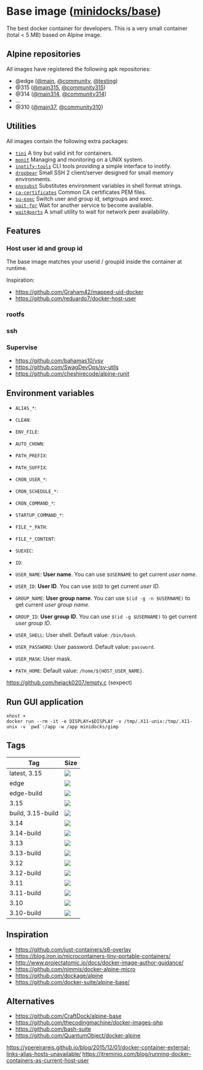 Base image ([minidocks/base](https://hub.docker.com/r/minidocks/base))
======================================================================

The best docker container for developers. This is a very small container
(total < 5 MB) based on Alpine image.

Alpine repositories
-------------------

All images have registered the following apk repositories:

- @edge ([@main](http://dl-cdn.alpinelinux.org/alpine/edge/main), [@community](http://dl-cdn.alpinelinux.org/alpine/edge/community), [@testing](http://dl-cdn.alpinelinux.org/alpine/edge/testing))
- @315 ([@main315](http://dl-cdn.alpinelinux.org/alpine/v3.15/main), [@community315](http://dl-cdn.alpinelinux.org/alpine/v3.15/community))
- @314 ([@main314](http://dl-cdn.alpinelinux.org/alpine/v3.14/main), [@community314](http://dl-cdn.alpinelinux.org/alpine/v3.14/community))
- …
- @310 ([@main37](http://dl-cdn.alpinelinux.org/alpine/v3.10/main), [@community310](http://dl-cdn.alpinelinux.org/alpine/v3.10/community))

Utilities
---------

All images contain the following extra packages:

- [`tini`](https://github.com/krallin/tini) A tiny but valid init for containers.
- [`monit`](http://mmonit.com/monit) Managing and monitoring on a UNIX system.
- [`inotify-tools`](https://github.com/rvoicilas/inotify-tools) CLI tools providing a simple interface to inotify.
- [`dropbear`](https://matt.ucc.asn.au/dropbear/dropbear.html) Small SSH 2 client/server designed for small memory environments.
- [`envsubst`](https://linux.die.net/man/1/envsubst) Substitutes environment variables in shell format strings.
- [`ca-certificates`](https://www.mozilla.org/en-US/about/governance/policies/security-group/certs/) Common CA certificates PEM files.
- [`su-exec`](https://github.com/ncopa/su-exec) Switch user and group id, setgroups and exec.
- [`wait-for`](https://github.com/eficode/wait-for)  Wait for another service to become available.
- [`wait4ports`](https://github.com/erikogan/wait4ports) A small utility to wait for network peer availability.

Features
--------

### Host user id and group id

The base image matches your userid / groupid inside the container at runtime.

Inspiration:
- https://github.com/Graham42/mapped-uid-docker
- https://github.com/reduardo7/docker-host-user


### rootfs

### ssh

### Supervise

- https://github.com/bahamas10/vsv
- https://github.com/SwagDevOps/sv-utils
- https://github.com/cheshirecode/alpine-runit

Environment variables
---------------------

- `ALIAS_*`:
- `CLEAN`:
- `ENV_FILE`:
- `AUTO_CHOWN`:
- `PATH_PREFIX`:
- `PATH_SUFFIX`:
- `CRON_USER_*`:
- `CRON_SCHEDULE_*`:
- `CRON_COMMAND_*`:

- `STARTUP_COMMAND_*`:

- `FILE_*_PATH`:
- `FILE_*_CONTENT`:

- `SUEXEC`:
- `ID`:
- `USER_NAME`: **User name**. You can use `$USERNAME` to get current *user name*.
- `USER_ID`: **User ID**. You can use `$UID` to get current *user ID*.
- `GROUP_NAME`: **User group name**. You can use `$(id -g -n $USERNAME)` to get current *user group name*.
- `GROUP_ID`: **User group ID**. You can use `$(id -g $USERNAME)` to get current *user group ID*.
- `USER_SHELL`: User shell. Default value: `/bin/bash`.
- `USER_PASSWORD`: User password. Default value: `password`.
- `USER_MASK`: User mask.

- `PATH_HOME`: Default value: `/home/${HOST_USER_NAME}`.

https://github.com/hejack0207/empty.c
(sexpect)

Run GUI application
-------------------

```
xhost +
docker run --rm -it -e DISPLAY=$DISPLAY -v /tmp/.X11-unix:/tmp/.X11-unix -v `pwd`:/app -w /app minidocks/gimp
```

Tags
----

 Tag               | Size
 ---               | ----
 latest, 3.15      | ![](https://img.shields.io/docker/image-size/minidocks/base/latest?style=flat-square&logo=docker&label=size)
 edge              | ![](https://img.shields.io/docker/image-size/minidocks/base/edge?style=flat-square&logo=docker&label=size)
 edge-build        | ![](https://img.shields.io/docker/image-size/minidocks/base/edge-build?style=flat-square&logo=docker&label=size)
 3.15              | ![](https://img.shields.io/docker/image-size/minidocks/base/3.15?style=flat-square&logo=docker&label=size)
 build, 3.15-build | ![](https://img.shields.io/docker/image-size/minidocks/base/3.15-build?style=flat-square&logo=docker&label=size)
 3.14              | ![](https://img.shields.io/docker/image-size/minidocks/base/3.14?style=flat-square&logo=docker&label=size)
 3.14-build        | ![](https://img.shields.io/docker/image-size/minidocks/base/3.14-build?style=flat-square&logo=docker&label=size)
 3.13              | ![](https://img.shields.io/docker/image-size/minidocks/base/3.13?style=flat-square&logo=docker&label=size)
 3.13-build        | ![](https://img.shields.io/docker/image-size/minidocks/base/3.13-build?style=flat-square&logo=docker&label=size)
 3.12              | ![](https://img.shields.io/docker/image-size/minidocks/base/3.12?style=flat-square&logo=docker&label=size)
 3.12-build        | ![](https://img.shields.io/docker/image-size/minidocks/base/3.12-build?style=flat-square&logo=docker&label=size)
 3.11              | ![](https://img.shields.io/docker/image-size/minidocks/base/3.11?style=flat-square&logo=docker&label=size)
 3.11-build        | ![](https://img.shields.io/docker/image-size/minidocks/base/3.11-build?style=flat-square&logo=docker&label=size)
 3.10              | ![](https://img.shields.io/docker/image-size/minidocks/base/3.10?style=flat-square&logo=docker&label=size)
 3.10-build        | ![](https://img.shields.io/docker/image-size/minidocks/base/3.10-build?style=flat-square&logo=docker&label=size)

Inspiration
-----------

- https://github.com/just-containers/s6-overlay
- https://blog.iron.io/microcontainers-tiny-portable-containers/
- http://www.projectatomic.io/docs/docker-image-author-guidance/
- https://github.com/nimmis/docker-alpine-micro
- https://github.com/dockage/alpine
- https://github.com/docker-suite/alpine-base/

Alternatives
------------
- https://github.com/CraftDock/alpine-base
- https://github.com/thecodingmachine/docker-images-php
- https://github.com/bash-suite
- https://github.com/QuantumObject/docker-alpine


https://ypereirareis.github.io/blog/2015/12/01/docker-container-external-links-alias-hosts-unavailable/
https://jtreminio.com/blog/running-docker-containers-as-current-host-user
